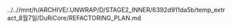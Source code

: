 ../..//mnt/h/ARCHIVE/.UNWRAP/D/STAGE2_INNER/6392d911da5b/temp_extract_8월7일/DuRiCore/REFACTORING_PLAN.md